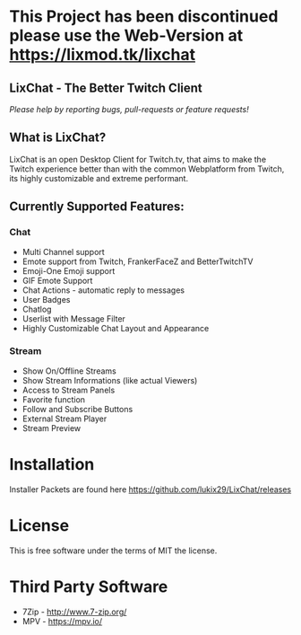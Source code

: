 # This Project has been discontinued please use the Web-Version at https://lixmod.tk/lixchat

## LixChat - The Better Twitch Client


_Please help by reporting bugs, pull-requests or feature requests!_

## What is LixChat?

LixChat is an open Desktop Client for Twitch.tv, that aims to make the Twitch experience better than with the common Webplatform from Twitch, its highly customizable and extreme performant.

## Currently Supported Features:

### Chat

  * Multi Channel support
  * Emote support from Twitch, FrankerFaceZ and BetterTwitchTV   
  * Emoji-One Emoji support
  * GIF Emote Support
  * Chat Actions - automatic reply to messages
  * User Badges
  * Chatlog
  * Userlist with Message Filter
  * Highly Customizable Chat Layout and Appearance


### Stream

  * Show On/Offline Streams
  * Show Stream Informations (like actual Viewers)
  * Access to Stream Panels
  * Favorite function
  * Follow and Subscribe Buttons
  * External Stream Player
  * Stream Preview

# Installation

Installer Packets are found here https://github.com/lukix29/LixChat/releases

# License

This is free software under the terms of MIT the license.

# Third Party Software

* 7Zip - http://www.7-zip.org/
* MPV  - https://mpv.io/
